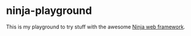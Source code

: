 ninja-playground
================

This is my playground to try stuff with the awesome
[Ninja web framework](http://www.ninjaframework.org).
